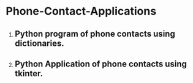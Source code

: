 # Phone-Contact-Applications
1. ## Python program of phone contacts using dictionaries.


2. ## Python Application of phone contacts using tkinter.
